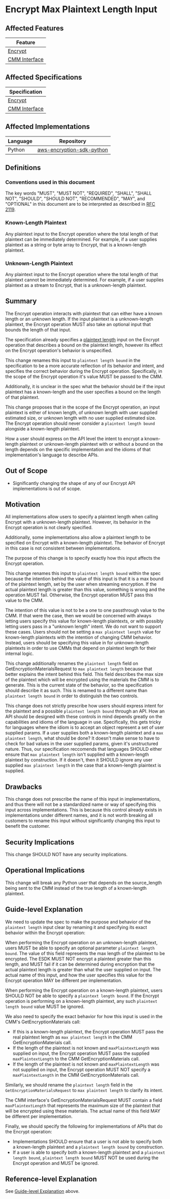 [//]: # "Copyright Amazon.com Inc. or its affiliates. All Rights Reserved."
[//]: # "SPDX-License-Identifier: CC-BY-SA-4.0"

# Encrypt Max Plaintext Length Input

## Affected Features

| Feature                                           |
| ------------------------------------------------- |
| [Encrypt](../../client-apis/encrypt.md)           |
| [CMM Interface](../../framework/cmm-interface.md) |

## Affected Specifications

| Specification                                     |
| ------------------------------------------------- |
| [Encrypt](../../client-apis/encrypt.md)           |
| [CMM Interface](../../framework/cmm-interface.md) |

## Affected Implementations

| Language | Repository                                                                    |
| -------- | ----------------------------------------------------------------------------- |
| Python   | [aws-encryption-sdk-python](https://github.com/aws/aws-encryption-sdk-python) |

## Definitions

### Conventions used in this document

The key words
"MUST", "MUST NOT", "REQUIRED", "SHALL", "SHALL NOT",
"SHOULD", "SHOULD NOT", "RECOMMENDED", "MAY", and "OPTIONAL"
in this document are to be interpreted as described in
[RFC 2119](https://tools.ietf.org/html/rfc2119).

### Known-Length Plaintext

Any plaintext input to the Encrypt operation where the total length of that plaintext
can be immediately determined.
For example, if a user supplies plaintext as a string or byte array to Encrypt,
that is a known-length plaintext.

### Unknown-Length Plaintext

Any plaintext input to the Encrypt operation where the total length of that plaintext
cannot be immediately determined.
For example, if a user supplies plaintext as a stream to Encrypt,
that is a unknown-length plaintext.

## Summary

The Encrypt operation interacts with plaintext that can either have a known length or an
unknown length.
If the input plaintext is a unknown-length plaintext,
the Encrypt operation MUST also take an optional input that bounds the length of that input.

The specification already specifies a [plaintext length](../../client-apis/encrypt.md#plaintext-length)
input on the Encrypt operation that describes a bound on the plaintext length,
however its effect on the Encrypt operation's behavior is unspecified.

This change renames this input to `plaintext length bound` in the specification
to be a more accurate reflection of its behavior and intent,
and specifies the correct behavior during the Encrypt operation.
Specifically, in the scope of the Encrypt operation it's value MUST be passed to the CMM.

Additionally, it is unclear in the spec what the behavior should be
if the input plaintext has a known-length
and the user specifies a bound on the length of that plaintext.

This change proposes that in the scope of the Encrypt operation,
an input plaintext is either of known length,
of unknown length with user supplied estimated size,
or unknown length with no user supplied estimated size.
The Encrypt operation should never consider a `plaintext length bound` alongside
a known-length plaintext.

How a user should express on the API level the intent to encrypt a known-length plaintext
or unknown-length plaintext with or without a bound on the length
depends on the specific implementation
and the idioms of that implementation's language to describe APIs.

## Out of Scope

- Significantly changing the shape of any of our Encrypt API implementations is out of scope.

## Motivation

All implementations allow users to specify a plaintext length when calling Encrypt with a
unknown-length plaintext.
However, its behavior in the Encrypt operation is not clearly specified.

Additionally, some implementations also allow a plaintext length to be specified on Encrypt with a
known-length plaintext.
The behavior of Encrypt in this case is not consistent between implementations.

The purpose of this change is to specify exactly how this input affects the Encrypt operation.

This change renames this input to `plaintext length bound` within the spec because
the intention behind the value of this input is that
it is a max bound of the plaintext length,
set by the user when streaming encryption.
If the actual plaintext length is greater than this value,
something is wrong and the operation MUST fail.
Otherwise, the Encrypt operation MUST pass this value to the CMM.

The intention of this value is not to be a one to one passthrough value to the CMM.
If that were the case,
then we would be concerned with always letting users specify this value for known-length plaintexts,
or with possibly letting users pass in a "unknown length" intent.
We do not want to support these cases.
Users should not be setting a `max plaintext length` value for known-length plaintexts
with the intention of changing CMM behavior.
Instead, users should be specifying this value in for unknown-length plaintexts in order to use CMMs
that depend on plaintext length for their internal logic.

This change additionally renames the `plaintext length` field on GetEncryptionMaterialsRequest to
`max plaintext length` because that better explains the intent behind this field.
This field describes the max size of the plaintext which will be encrypted using the materials
the CMM is to generate.
This is the current state of the behavior, so the specification should describe it as such.
This is renamed to a different name than `plaintext length bound` in order to
distinguish the two controls.

This change does not strictly prescribe how users should express intent for the plaintext
and a possible `plaintext length bound` through an API.
How an API should be designed with these controls in mind depends greatly on the capabilities and
idioms of the language in use.
Specifically, this gets tricky for languages where the idiom is to
accept an object represent a set of user supplied params.
If a user supplies both a known-length plaintext and a `max plaintext length`,
what should be done?
It doesn't make sense to have to check for bad values in the user supplied params,
given it's unstructured nature.
Thus, our specification reccomends that languages SHOULD either ensure that `max plaintext length`
isn't supplied with a known-length plaintext by construction.
If it doesn't, then it SHOULD ignore any user supplied `max plaintext length` in the case that
a known-length plaintext is supplied.

## Drawbacks

This change does not prescribe the name of this input in implementations,
and thus there will not be a standardized name or way of specifying this input across implementations.
This is because this control already exists in implementations under different names,
and it is not worth breaking all customers to rename this input
without significantly changing this input to benefit the customer.

## Security Implications

This change SHOULD NOT have any security implications.

## Operational Implications

This change will break any Python user that depends on the source_length being sent to the
CMM instead of the true length of a known-length plaintext.

## Guide-level Explanation

We need to update the spec to make the purpose and behavior of the `plaintext length` input clear
by renaming it and specifying its exact behavior within the Encrypt operation:

When performing the Encrypt operation on an unknown-length plaintext,
users MUST be able to specify an optional parameter `plaintext length bound`.
The value of this field represents the max length of the plaintext to be encrypted.
The ESDK MUST NOT encrypt a plaintext greater than this length,
and MUST fail if it can be determined during encryption that the actual plaintext length
is greater than what the user supplied on input.
The actual name of this input, and how the user specifies this value for the Encrypt operation
MAY be different per implementation.

When performing the Encrypt operation on a known-length plaintext,
users SHOULD NOT be able to specify a `plaintext length bound`.
If the Encrypt operation is performing on a known-length plaintext,
any such `plaintext length bound` value MUST be ignored.

We also need to specify the exact behavior for how this input is used in the CMM's GetEncryptionMaterials call:

- If this is a known-length plaintext,
  the Encrypt operation MUST pass the real plaintext length as
  `max plaintext length` in the CMM GetEncryptionMaterials call.
- If the length of the plaintext is not known and `maxPlaintextLength` was supplied on input,
  the Encrypt operation MUST pass the supplied `maxPlaintextLength`
  to the CMM GetEncryptionMaterials call.
- If the length of the plaintext is not known and `maxPlaintextLength` was not supplied on input,
  the Encrypt operation MUST NOT specify a `maxPlaintextLength`
  in the CMM GetEncryptionMaterials call.

Similarly, we should rename the `plaintext length` field in the `GetEncryptionMaterialsRequest`
to `max plaintext length` to clarify its intent.

The CMM interface's GetEncryptionMaterialsRequest MUST contain a field `maxPlaintextLength`
that represents the maximum size of the plaintext that will be encrypted using these materials.
The actual name of this field MAY be different per implementation.

Finally, we should specify the following for implementations of APIs that do the Encrypt operation:

- Implementations SHOULD ensure that a user is not able to specify both a known-length plaintext
  and a `plaintext length bound` by construction.
- If a user is able to specify both a known-length plaintext and a `plaintext length bound`,
  `plaintext length bound` MUST NOT be used during the Encrypt operation and MUST be ignored.

## Reference-level Explanation

See [Guide-level Explanation](#guide-level-explanation) above.
